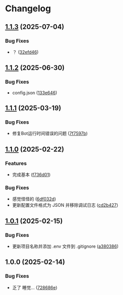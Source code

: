 # Changelog

## [1.1.3](https://github.com/yusheng929/karin-plugin-yenai/compare/v1.1.2...v1.1.3) (2025-07-04)


### Bug Fixes

* ？ ([32efd46](https://github.com/yusheng929/karin-plugin-yenai/commit/32efd4670950bf842ae3c695239da37e2a4bcb0a))

## [1.1.2](https://github.com/yusheng929/karin-plugin-yenai/compare/v1.1.1...v1.1.2) (2025-06-30)


### Bug Fixes

* config.json ([133e646](https://github.com/yusheng929/karin-plugin-yenai/commit/133e646cb1b4675700269ae1a2f94d92cd591320))

## [1.1.1](https://github.com/yusheng929/karin-plugin-yenai/compare/v1.1.0...v1.1.1) (2025-03-19)


### Bug Fixes

* 修复Bot运行时间错误的问题 ([7f7597b](https://github.com/yusheng929/karin-plugin-yenai/commit/7f7597ba25144b0c93a4878c10930545fd3409d7))

## [1.1.0](https://github.com/yusheng929/karin-plugin-yenai/compare/v1.0.1...v1.1.0) (2025-02-22)


### Features

* 完成基本 ([f736d01](https://github.com/yusheng929/karin-plugin-yenai/commit/f736d01612a1e2e7c803e27e9457dce32c18dc4f))


### Bug Fixes

* 感觉怪怪的 ([6df032d](https://github.com/yusheng929/karin-plugin-yenai/commit/6df032df0db349ad9a5d772828caaa8168282e3f))
* 更新配置文件格式为 JSON 并移除调试日志 ([cd2b427](https://github.com/yusheng929/karin-plugin-yenai/commit/cd2b427330af2339fbd984c4a2dbcd74811f95a9))

## [1.0.1](https://github.com/yusheng929/karin-plugin-yenai/compare/v1.0.0...v1.0.1) (2025-02-15)


### Bug Fixes

* 更新项目名称并添加 .env 文件到 .gitignore ([a380386](https://github.com/yusheng929/karin-plugin-yenai/commit/a3803862b81e6a84dece6ba7d1ba0f834348c7c4))

## 1.0.0 (2025-02-14)


### Bug Fixes

* 乏了 睡觉... ([728686e](https://github.com/yusheng929/karin-plugin-yenai/commit/728686ef535422b5037d148391de0353eb7d5765))
